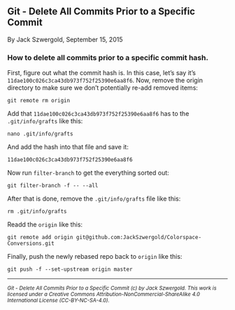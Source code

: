 ## Git - Delete All Commits Prior to a Specific Commit

By Jack Szwergold, September 15, 2015

### How to delete all commits prior to a specific commit hash.

First, figure out what the commit hash is. In this case, let’s say it’s `11dae100c026c3ca43db973f752f25390e6aa8f6`. Now, remove the origin directory to make sure we don’t potentially re-add removed items:

    git remote rm origin

Add that `11dae100c026c3ca43db973f752f25390e6aa8f6` has to the `.git/info/grafts` like this:

    nano .git/info/grafts

And add the hash into that file and save it:

    11dae100c026c3ca43db973f752f25390e6aa8f6

Now run `filter-branch` to get the everything sorted out:

    git filter-branch -f -- --all

After that is done, remove the `.git/info/grafts` file like this:

    rm .git/info/grafts

Readd the `origin` like this:

    git remote add origin git@github.com:JackSzwergold/Colorspace-Conversions.git

Finally, push the newly rebased repo back to `origin` like this:

    git push -f --set-upstream origin master

***

<sup>*Git - Delete All Commits Prior to a Specific Commit (c) by Jack Szwergold. This work is licensed under a Creative Commons Attribution-NonCommercial-ShareAlike 4.0 International License (CC-BY-NC-SA-4.0).*</sup>